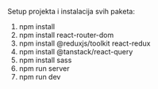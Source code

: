 Setup projekta i instalacija svih paketa:

1. npm install
2. npm install react-router-dom
3. npm install @reduxjs/toolkit react-redux
4. npm install @tanstack/react-query
5. npm install sass
6. npm run server
7. npm run dev
